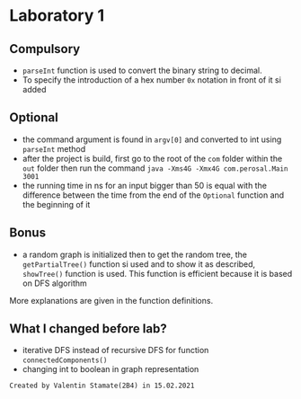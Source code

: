 # Laboratory 1

## Compulsory
* `parseInt` function is used to convert the binary string to decimal.
* To specify the introduction of a hex number `0x` notation in front of it si added

## Optional
* the command argument is found in `argv[0]` and converted to int using `parseInt` method
* after the project is build, first go to the root of the `com` folder within the `out` folder 
  then run the command `java -Xms4G -Xmx4G com.perosal.Main 3001`
* the running time in ns for an input bigger than 50 is equal with the difference between the time from
the end of the `Optional` function and the beginning of it
  
## Bonus
* a random graph is initialized then to get the random tree, the `getPartialTree()` function si used
and to show it as described, `showTree()` function is used. This function is efficient because it is based on DFS algorithm
  
More explanations are given in the function definitions.

## What I changed before lab?
* iterative DFS instead of recursive DFS for function `connectedComponents()`
* changing int to boolean in graph representation


`Created by Valentin Stamate(2B4) in 15.02.2021`


